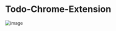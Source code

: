 # Todo-Chrome-Extension



![image](https://user-images.githubusercontent.com/72165346/136704304-3c798b44-b389-4217-983a-9876b27f8bbb.png)

